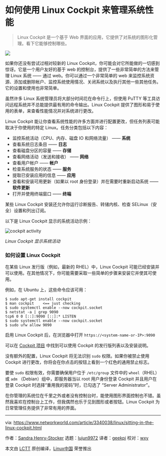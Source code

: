 [#]: collector: (lujun9972)
[#]: translator: (geekpi)
[#]: reviewer: (wxy)
[#]: publisher: (wxy)
[#]: url: (https://linux.cn/article-10583-1.html)
[#]: subject: (How to use Linux Cockpit to manage system performance)
[#]: via: (https://www.networkworld.com/article/3340038/linux/sitting-in-the-linux-cockpit.html)
[#]: author: (Sandra Henry-Stocker https://www.networkworld.com/author/Sandra-Henry_Stocker/)

如何使用 Linux Cockpit 来管理系统性能
======

> Linux Cockpit 是一个基于 Web 界面的应用，它提供了对系统的图形化管理。看下它能够控制哪些。

![](https://images.idgesg.net/images/article/2019/02/cockpit_airline_airplane_control_pilot-by-southerlycourse-getty-100787904-large.jpg)

如果你还没有尝试过相对较新的 Linux Cockpit，你可能会对它所能做的一切感到惊讶。它是一个用户友好的基于 web 的控制台，提供了一些非常简单的方法来管理 Linux 系统 —— 通过 web。你可以通过一个非常简单的 web 来监控系统资源、添加或删除帐户、监控系统使用情况、关闭系统以及执行其他一些其他任务。它的设置和使用也非常简单。

虽然许多 Linux 系统管理员将大部分时间花在命令行上，但使用 PuTTY 等工具访问远程系统并不总能提供最有用的命令输出。Linux Cockpit 提供了图形和易于使用的表单，来查看性能情况并对系统进行更改。

Linux Cockpit 能让你查看系统性能的许多方面并进行配置更改，但任务列表可能取决于你使用的特定 Linux。任务分类包括以下内容：

* 监控系统活动（CPU、内存、磁盘 IO 和网络流量） —— **系统**
* 查看系统日志条目 ——  **日志**
* 查看磁盘分区的容量 ——  **存储**
* 查看网络活动（发送和接收） ——  **网络**
* 查看用户帐户 ——  **帐户**
* 检查系统服务的状态 ——  **服务**
* 提取已安装应用的信息 ——  **应用**
* 查看和安装可用更新（如果以 root 身份登录）并在需要时重新启动系统 ——  **软件更新**
* 打开并使用终端窗口 ——  **终端**

某些 Linux Cockpit 安装还允许你运行诊断报告、转储内核、检查 SELinux（安全）设置和列出订阅。

以下是 Linux Cockpit 显示的系统活动示例：

![cockpit activity][1]

*Linux Cockpit 显示系统活动*

### 如何设置 Linux Cockpit

在某些 Linux 发行版（例如，最新的 RHEL）中，Linux Cockpit 可能已经安装并可以使用。在其他情况下，你可能需要采取一些简单的步骤来安装它并使其可使用。

例如，在 Ubuntu 上，这些命令应该可用：

```
$ sudo apt-get install cockpit
$ man cockpit    <== just checking
$ sudo systemctl enable --now cockpit.socket
$ netstat -a | grep 9090
tcp6 0 0 [::]:9090 [::]:* LISTEN
$ sudo systemctl enable --now cockpit.socket
$ sudo ufw allow 9090
```

启用 Linux Cockpit 后，在浏览器中打开 `https://<system-name-or-IP>:9090`

可以在 [Cockpit 项目][2] 中找到可以使用 Cockpit 的发行版列表以及安装说明。

没有额外的配置，Linux Cockpit 将无法识别 `sudo` 权限。如果你被禁止使用 Cockpit 进行更改，你将会在你点击的按钮上看到一个红色的通用禁止标志。

要使 `sudo` 权限有效，你需要确保用户位于 `/etc/group` 文件中的 `wheel`（RHEL）或 `adm` （Debian）组中，即服务器当以 root 用户身份登录 Cockpit 并且用户在登录 Cockpit 时选择“重用我的密码”时，已勾选了 “Server Administrator”。

在你管理的系统位在千里之外或者没有控制台时，能使用图形界面控制也不错。虽然我喜欢在控制台上工作，但我偶然也乐于见到图形或者按钮。Linux Cockpit 为日常管理任务提供了非常有用的界面。

--------------------------------------------------------------------------------

via: https://www.networkworld.com/article/3340038/linux/sitting-in-the-linux-cockpit.html

作者：[Sandra Henry-Stocker][a]
选题：[lujun9972][b]
译者：[geekpi](https://github.com/geekpi)
校对：[wxy](https://github.com/wxy)

本文由 [LCTT](https://github.com/LCTT/TranslateProject) 原创编译，[Linux中国](https://linux.cn/) 荣誉推出

[a]: https://www.networkworld.com/author/Sandra-Henry_Stocker/
[b]: https://github.com/lujun9972
[1]: https://images.idgesg.net/images/article/2019/02/cockpit-activity-100787994-large.jpg
[2]: https://cockpit-project.org/running.html
[3]: https://www.facebook.com/NetworkWorld/
[4]: https://www.linkedin.com/company/network-world
